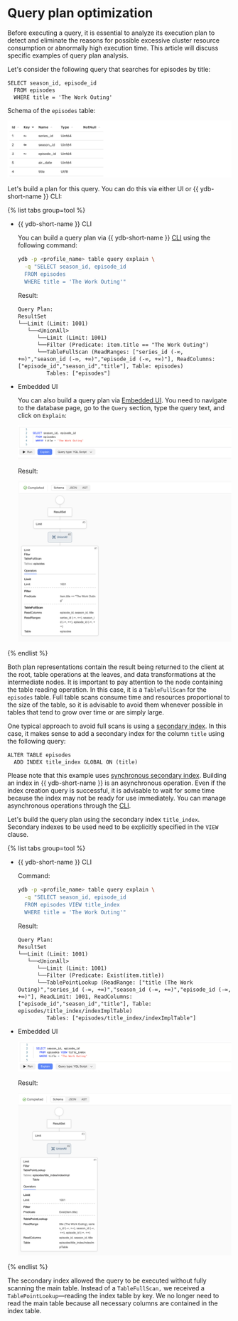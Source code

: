 # Query plan optimization

Before executing a query, it is essential to analyze its execution plan to detect and eliminate the reasons for possible excessive cluster resource consumption or abnormally high execution time. This article will discuss specific examples of query plan analysis.

Let's consider the following query that searches for episodes by title:

```yql
SELECT season_id, episode_id
  FROM episodes
  WHERE title = 'The Work Outing'
```

Schema of the `episodes` table:

![episodes](../_assets/episodes_scheme.png)

Let's build a plan for this query. You can do this via either UI or {{ ydb-short-name }} CLI:

{% list tabs group=tool %}

- {{ ydb-short-name }} CLI

  You can build a query plan via {{ ydb-short-name }} [CLI](../reference/ydb-cli/commands/explain-plan.md) using the following command:

  ```bash
  ydb -p <profile_name> table query explain \
    -q "SELECT season_id, episode_id
    FROM episodes
    WHERE title = 'The Work Outing'"
  ```

  Result:

  ```text
  Query Plan:
  ResultSet
  └──Limit (Limit: 1001)
     └──<UnionAll>
        └──Limit (Limit: 1001)
        └──Filter (Predicate: item.title == "The Work Outing")
        └──TableFullScan (ReadRanges: ["series_id (-∞, +∞)","season_id (-∞, +∞)","episode_id (-∞, +∞)"], ReadColumns: ["episode_id","season_id","title"], Table: episodes)
           Tables: ["episodes"]
  ```

- Embedded UI

  You can also build a query plan via [Embedded UI](../reference/embedded-ui/ydb-monitoring.md). You need to navigate to the database page, go to the `Query` section, type the query text, and click on `Explain`:

  ![explain_ui](../_assets/explain_ui.png)

  Result:

  ![query_plan_ui](../_assets/query_plan_ui.png)

{% endlist %}

Both plan representations contain the result being returned to the client at the root, table operations at the leaves, and data transformations at the intermediate nodes. It is important to pay attention to the node containing the table reading operation. In this case, it is a `TableFullScan` for the `episodes` table. Full table scans consume time and resources proportional to the size of the table, so it is advisable to avoid them whenever possible in tables that tend to grow over time or are simply large.

One typical approach to avoid full scans is using a [secondary index](secondary-indexes.md). In this case, it makes sense to add a secondary index for the column `title` using the following query:

```yql
ALTER TABLE episodes
  ADD INDEX title_index GLOBAL ON (title)
```

Please note that this example uses [synchronous secondary index](../concepts/secondary_indexes.md#sync). Building an index in {{ ydb-short-name }} is an asynchronous operation. Even if the index creation query is successful, it is advisable to wait for some time because the index may not be ready for use immediately. You can manage asynchronous operations through the [CLI](../reference/ydb-cli/commands/secondary_index.md#add).

Let's build the query plan using the secondary index `title_index`. Secondary indexes to be used need to be explicitly specified in the `VIEW` clause.

{% list tabs group=tool %}

- {{ ydb-short-name }} CLI

  Command:

  ```bash
  ydb -p <profile_name> table query explain \
    -q "SELECT season_id, episode_id
    FROM episodes VIEW title_index
    WHERE title = 'The Work Outing'"
  ```

  Result:

  ```text
  Query Plan:
  ResultSet
  └──Limit (Limit: 1001)
     └──<UnionAll>
        └──Limit (Limit: 1001)
        └──Filter (Predicate: Exist(item.title))
        └──TablePointLookup (ReadRange: ["title (The Work Outing)","series_id (-∞, +∞)","season_id (-∞, +∞)","episode_id (-∞, +∞)"], ReadLimit: 1001, ReadColumns: ["episode_id","season_id","title"], Table: episodes/title_index/indexImplTable)
           Tables: ["episodes/title_index/indexImplTable"]
  ```

- Embedded UI

  ![explain_ui](../_assets/explain_with_index_ui.png)

  Result:

  ![query_plan_ui](../_assets/query_plan_with_index_ui.png)

{% endlist %}

The secondary index allowed the query to be executed without fully scanning the main table. Instead of a `TableFullScan,` we received a `TablePointLookup`—reading the index table by key. We no longer need to read the main table because all necessary columns are contained in the index table.
